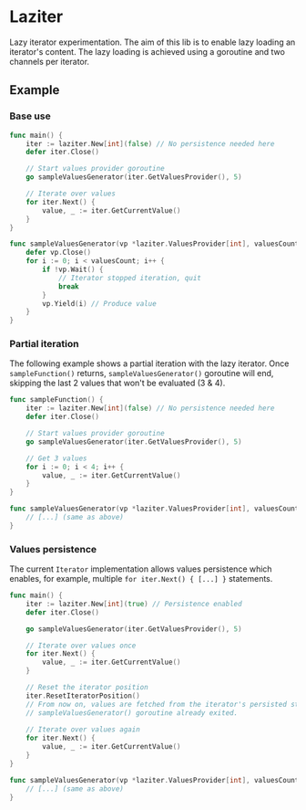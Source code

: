 # Laziter
Lazy iterator experimentation. The aim of this lib is to enable lazy loading an iterator's content. The lazy loading is achieved using a goroutine and two channels per iterator.

## Example

### Base use
```go
func main() {
    iter := laziter.New[int](false) // No persistence needed here
    defer iter.Close()

    // Start values provider goroutine
    go sampleValuesGenerator(iter.GetValuesProvider(), 5)

    // Iterate over values
    for iter.Next() {
        value, _ := iter.GetCurrentValue()
    }
}

func sampleValuesGenerator(vp *laziter.ValuesProvider[int], valuesCount int) {
    defer vp.Close()
    for i := 0; i < valuesCount; i++ {
        if !vp.Wait() {
            // Iterator stopped iteration, quit
            break
        }
        vp.Yield(i) // Produce value
    }
}
```

### Partial iteration
The following example shows a partial iteration with the lazy iterator. Once `sampleFunction()` returns, `sampleValuesGenerator()` goroutine will end, skipping the last 2 values that won't be evaluated (3 & 4).

```go
func sampleFunction() {
    iter := laziter.New[int](false) // No persistence needed here
    defer iter.Close()

    // Start values provider goroutine
    go sampleValuesGenerator(iter.GetValuesProvider(), 5)

    // Get 3 values
    for i := 0; i < 4; i++ {
        value, _ := iter.GetCurrentValue()
    }
}

func sampleValuesGenerator(vp *laziter.ValuesProvider[int], valuesCount int) {
    // [...] (same as above)
}
```

### Values persistence
The current `Iterator` implementation allows values persistence which enables, for example, multiple `for iter.Next() { [...] }` statements.

```go
func main() {
    iter := laziter.New[int](true) // Persistence enabled
    defer iter.Close()

    go sampleValuesGenerator(iter.GetValuesProvider(), 5)

    // Iterate over values once
    for iter.Next() {
        value, _ := iter.GetCurrentValue()
    }

    // Reset the iterator position
    iter.ResetIteratorPosition()
    // From now on, values are fetched from the iterator's persisted storage.
    // sampleValuesGenerator() goroutine already exited.
    
    // Iterate over values again
    for iter.Next() {
        value, _ := iter.GetCurrentValue()
    }
}

func sampleValuesGenerator(vp *laziter.ValuesProvider[int], valuesCount int) {
    // [...] (same as above)
}
```
